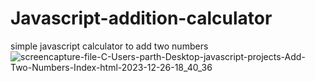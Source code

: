 # Javascript-addition-calculator
simple javascript calculator to add two numbers
![screencapture-file-C-Users-parth-Desktop-javascript-projects-Add-Two-Numbers-Index-html-2023-12-26-18_40_36](https://github.com/Saniyakhan7543/Javascript-addition-calculator/assets/133801644/00a099a7-616a-4c2a-901d-072834dbfa07)
